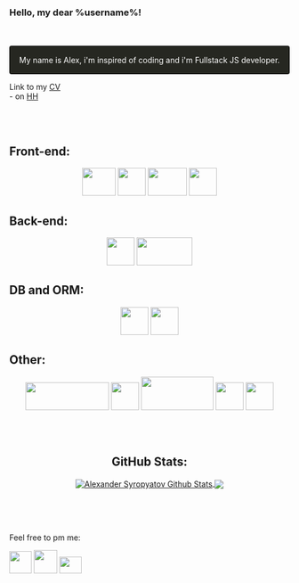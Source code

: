### Hello, my dear %username%!
<br/>
<br/>
<div style='display:flex; justify-content: center; border: 1px solid black; padding: 1rem; background-color: #262721; color: white; border-radius: 0.2rem'>
  My name is Alex, i'm inspired of coding and i'm Fullstack JS developer.  
</div>
<p>
 Link to my <a href='https://www.canva.com/design/DAErX-H1xR4/J90fva4XrwB4k3iEkc1AnQ/view?utm_content=DAErX-H1xR4&utm_campaign=designshare&utm_medium=link&utm_source=sharebutton'>CV</a>
  <br/>- on
<a href='https://spb.hh.ru/resume/d55028c2ff094d94030039ed1f526f62357034'>HH</a>
</p>
<br/>
<br/>

## Front-end:

<p align='center'>
<a href="https://html.com/" title='Just a HTML5 title'>
<img src="https://upload.wikimedia.org/wikipedia/commons/thumb/6/61/HTML5_logo_and_wordmark.svg/80px-HTML5_logo_and_wordmark.svg.png" width='60px' height='60px' style='width: 60px; height: 50px;'></a>
<a href="https://www.w3schools.com/css/" title='SASS looks like Python <3'>
<img src="https://upload.wikimedia.org/wikipedia/commons/thumb/d/d5/CSS3_logo_and_wordmark.svg/57px-CSS3_logo_and_wordmark.svg.png" width='60px' height='60px' style='width: 50px; height: 50px;'></a>
<a href="https://reactjs.org/" title='I hate HBS, I love React!'>
<img src="https://upload.wikimedia.org/wikipedia/commons/thumb/a/a7/React-icon.svg/113px-React-icon.svg.png" width='80px' height='70px' style='width: 70px; height: 50px;'></a>
<a href="https://redux.js.org" title='Redux. Saga and Thunk included'>
<img src="https://redux.js.org/img/redux.svg" width='70px' height='70px' style='width: 50px; height: 50px;'></a>
</p>

## Back-end:

<p align='center'>
<a href="https://nodejs.org" title="Yeah, it's Node.js">
<img src="https://nodejs.org/static/images/logo.svg"  width='60px' height='60px' style='width: 50px; height: 50px;'></a>
<a href="https://expressjs.com/" title='Thcoo Tchoo'>
<img src="https://upload.wikimedia.org/wikipedia/commons/thumb/6/64/Expressjs.png/200px-Expressjs.png" width='110px' height='60px' style='width: 100px; height: 50px;'></a>
</p>

## DB and ORM:

<p align='center'>
<a href="https://www.postgresql.org/" title="I know PostgreSQL">
<img src="https://www.postgresql.org/media/img/about/press/elephant.png" width='60px' height='60px' style='width: 50px; height: 50px;'></a>
<a href="https://sequelize.org/master/" title="Sequelize, it's like Prisma, but not">
<img src="https://sequelize.org/master/manual/asset/logo-small.png" width='60px' height='60px' style='width: 50px; height: 50px;'></a>
</p>

## Other:
<p align='center'>
<a href="https://www.python.org/" title="A little bit. And its ok not to feel anxios">
<img src="https://www.python.org/static/img/python-logo.png" style='width: 150px; height: 50px;'></a>
<a href="https://www.javascript.com/" title="It's ok to feel anxios.">
<img src="https://upload.wikimedia.org/wikipedia/commons/thumb/9/99/Unofficial_JavaScript_logo_2.svg/80px-Unofficial_JavaScript_logo_2.svg.png" style='width: 50px; height: 50px;'></a>
<a href="https://www.docker.com/" title="A little bit.">
<img src="https://d1.awsstatic.com/acs/characters/Logos/Docker-Logo_Horizontel_279x131.b8a5c41e56b77706656d61080f6a0217a3ba356d.png" style='width: 130px; height: 60px;'></a>
<a href="https://jestjs.io" title="Jest">
<img src="https://symbols.getvecta.com/stencil_85/20_jest-icon.a8fdca0c23.svg" style='width: 50px; height: 50px;'></a>
<a href="https://github.com/" title="I have no idea, what's this. Never used it.">
<img src="https://upload.wikimedia.org/wikipedia/commons/thumb/9/91/Octicons-mark-github.svg/2048px-Octicons-mark-github.svg.png" style='width: 50px; height: 50px;'></a>
</p>

<br/>
<br/>
<h2 align="center"> GitHub Stats: </h2>
<p align='center'>
<a align="center" href="https://www.adamalston.com/">
<img align="center" src="https://github-readme-stats.vercel.app/api?username=alexsyro&show_icons=true&line_height=21&theme=react" alt="Alexander Syropyatov Github Stats" />
<img align="center" src="https://github-readme-stats.vercel.app/api/top-langs/?username=alexsyro&theme=react&line_height=27&layout=compact"/></a>
</p>
<br/>
<br/>
<br/>


Feel free to pm me:

<p align='left'>
<a href="https://t.me/boreallex" title="Telegram!">
<img src="https://telegram.org/img/t_logo.svg?1" width='60px' height='60px' style='width: 40px; height: 40px;'></a>
<a href="https://wa.me/89105256082" title="Facebook corporation product">
<img src="https://www.freeiconspng.com/uploads/download-and-use-logo-whatsapp-png-clipart-3.png" width='60px' height='60px' style='width: 42px; height: 42px;'></a>
<a href="mailto:alexander.syropyatov@gmail.com" title="Send me email, pls!">
<img src="https://www.freeiconspng.com/uploads/email-marketing-icon-email-icon-1.png" width='60px' height='60px' style='width: 40px; height: 30px;'></a>
</p>
</br>
